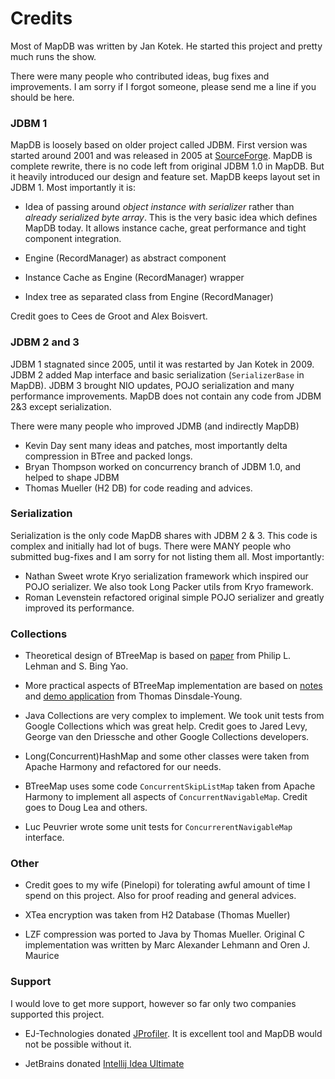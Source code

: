 Credits
=======

Most of MapDB was written by Jan Kotek. He started this project and pretty much runs the show.

There were many people who contributed ideas, bug fixes and improvements.
I am sorry if I forgot someone, please send me a line if you should be here.

### JDBM 1

MapDB is loosely based on older project called JDBM. First version was started around 2001 and was released in 2005
at [SourceForge](http://jdbm.sourceforge.net/). MapDB is complete rewrite, there is no code left from original
JDBM 1.0 in MapDB. But it heavily introduced our design and feature set.
MapDB keeps layout set in JDBM 1. Most importantly it is:

* Idea of passing around  *object instance with serializer* rather than *already serialized byte array*.
This is the very basic idea which defines MapDB today. It allows instance cache, great performance and
tight component integration.

* Engine (RecordManager) as abstract component
* Instance Cache as Engine (RecordManager) wrapper
* Index tree as separated class from Engine (RecordManager)

Credit goes to Cees de Groot and Alex Boisvert.

### JDBM 2 and 3
JDBM 1 stagnated since 2005, until it was restarted by Jan Kotek in 2009. JDBM 2 added Map interface and
basic serialization (`SerializerBase` in MapDB). JDBM 3 brought NIO updates, POJO serialization and many
performance improvements. MapDB does not contain any code from JDBM 2&3 except serialization.

There were many people who improved JDMB (and indirectly MapDB)
* Kevin Day sent many ideas and patches, most importantly delta compression in BTree and packed longs.
* Bryan Thompson worked on concurrency branch of JDBM 1.0, and helped to shape JDBM
* Thomas Mueller (H2 DB) for code reading and advices.


### Serialization

Serialization is the only code MapDB shares with JDBM 2 & 3. This  code is complex and
initially had lot of bugs. There were MANY people who submitted bug-fixes and I am sorry for
not listing them all. Most importantly:
* Nathan Sweet wrote Kryo serialization framework which inspired our POJO serializer. We also took Long Packer utils from Kryo framework.
* Roman Levenstein refactored original simple POJO serializer and greatly improved its performance.

### Collections

* Theoretical design of BTreeMap is based on [paper](http://www.cs.cornell.edu/courses/cs4411/2009sp/blink.pdf)
from Philip L. Lehman and S. Bing Yao.

* More practical aspects of BTreeMap implementation are based on [notes](http://www.doc.ic.ac.uk/~td202/)
and [demo application](http://www.doc.ic.ac.uk/~td202/btree/) from Thomas Dinsdale-Young.

* Java Collections are very complex to implement. We took unit tests from Google Collections which was great help.
Credit goes to Jared Levy, George van den Driessche and other Google Collections developers.

* Long(Concurrent)HashMap and some other classes were taken from Apache Harmony and refactored for our needs.

* BTreeMap uses some code  `ConcurrentSkipListMap` taken from Apache Harmony to implement all aspects of `ConcurrentNavigableMap`. Credit goes to  Doug Lea and others.

* Luc Peuvrier wrote some unit tests for `ConcurrerentNavigableMap` interface.

### Other

* Credit goes to my wife (Pinelopi) for tolerating awful amount of time I spend on this project. Also for proof reading and general advices.

* XTea encryption was taken from H2 Database (Thomas Mueller)

* LZF compression was ported to Java by Thomas Mueller. Original C implementation was written by Marc Alexander Lehmann and Oren J. Maurice

### Support

I would love to get more support, however so far only two companies supported this project.

* EJ-Technologies donated [JProfiler](http://www.ej-technologies.com/products/jprofiler/overview.html).
It is excellent tool and MapDB would not be possible without it.

* JetBrains donated [Intellij Idea Ultimate](http://www.jetbrains.com/idea/)



